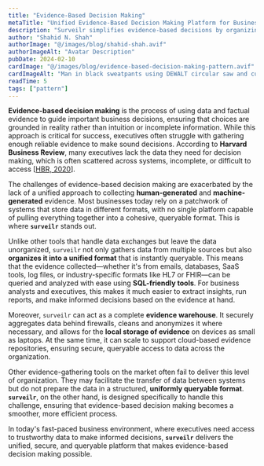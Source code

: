 ```yaml
---
title: "Evidence-Based Decision Making"
metaTitle: "Unified Evidence-Based Decision Making Platform for Business Leaders"
description: "Surveilr simplifies evidence-based decisions by organizing data into a secure, queryable format, helping executives and analysts make informed choices."
author: "Shahid N. Shah"
authorImage: "@/images/blog/shahid-shah.avif"
authorImageAlt: "Avatar Description"
pubDate: 2024-02-10
cardImage: "@/images/blog/evidence-based-decision-making-pattern.avif"
cardImageAlt: "Man in black sweatpants using DEWALT circular saw and cutting a wood plank"
readTime: 5
tags: ["pattern"]
---
```


**Evidence-based decision making** is the process of using data and factual
evidence to guide important business decisions, ensuring that choices are
grounded in reality rather than intuition or incomplete information. While this
approach is critical for success, executives often struggle with gathering
enough reliable evidence to make sound decisions. According to **Harvard
Business Review**, many executives lack the data they need for decision making,
which is often scattered across systems, incomplete, or difficult to access
[[HBR, 2020](https://hbr.org/2020/01/how-executives-can-make-better-decisions)].

The challenges of evidence-based decision making are exacerbated by the lack of
a unified approach to collecting **human-generated** and **machine-generated**
evidence. Most businesses today rely on a patchwork of systems that store data
in different formats, with no single platform capable of pulling everything
together into a cohesive, queryable format. This is where **`surveilr`** stands
out.

Unlike other tools that handle data exchanges but leave the data unorganized,
`surveilr` not only gathers data from multiple sources but also **organizes it
into a unified format** that is instantly queryable. This means that the
evidence collected—whether it's from emails, databases, SaaS tools, log files,
or industry-specific formats like HL7 or FHIR—can be queried and analyzed with
ease using **SQL-friendly tools**. For business analysts and executives, this
makes it much easier to extract insights, run reports, and make informed
decisions based on the evidence at hand.

Moreover, `surveilr` can act as a complete **evidence warehouse**. It securely
aggregates data behind firewalls, cleans and anonymizes it where necessary, and
allows for the **local storage of evidence** on devices as small as laptops. At
the same time, it can scale to support cloud-based evidence repositories,
ensuring secure, queryable access to data across the organization.

Other evidence-gathering tools on the market often fail to deliver this level of
organization. They may facilitate the transfer of data between systems but do
not prepare the data in a structured, **uniformly queryable format**.
**`surveilr`**, on the other hand, is designed specifically to handle this
challenge, ensuring that evidence-based decision making becomes a smoother, more
efficient process.

In today's fast-paced business environment, where executives need access to
trustworthy data to make informed decisions, **`surveilr`** delivers the
unified, secure, and queryable platform that makes evidence-based decision
making possible.
